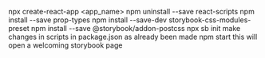 npx create-react-app <app_name>
npm uninstall --save react-scripts
npm install --save prop-types
npm install --save-dev storybook-css-modules-preset
npm install --save @storybook/addon-postcss
npx sb init
make changes in scripts in package.json as already been made
npm start
this will open a welcoming storybook page